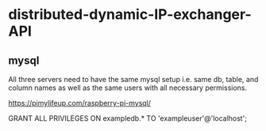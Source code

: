 # distributed-dynamic-IP-exchanger-API

## mysql

All three servers need to have the same mysql setup i.e. same db, table, and column names as well as the same users with all necessary permissions.

https://pimylifeup.com/raspberry-pi-mysql/

GRANT ALL PRIVILEGES ON exampledb.* TO 'exampleuser'@'localhost';